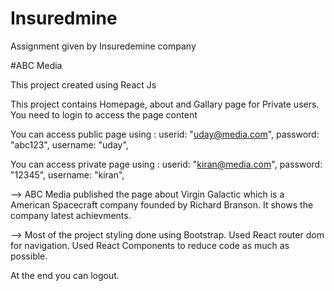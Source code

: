 # Insuredmine
Assignment given by  Insuredemine company

#ABC Media

This project created using React Js

This project contains Homepage, about and Gallary page for Private users. 
You need to login to access the page content

You can access public page using :
    userid: "uday@media.com",
    password: "abc123",
    username: "uday",
 
You can access private page using :
    userid: "kiran@media.com",
    password: "12345",
    username: "kiran",

--> ABC Media published the page about Virgin Galactic which is a American Spacecraft company founded by
Richard Branson. It shows the company latest achievments.

--> Most of the project styling done using Bootstrap. Used React router dom for navigation. 
  Used React Components to reduce code as much as possible.
  
  At the end you can logout. 
